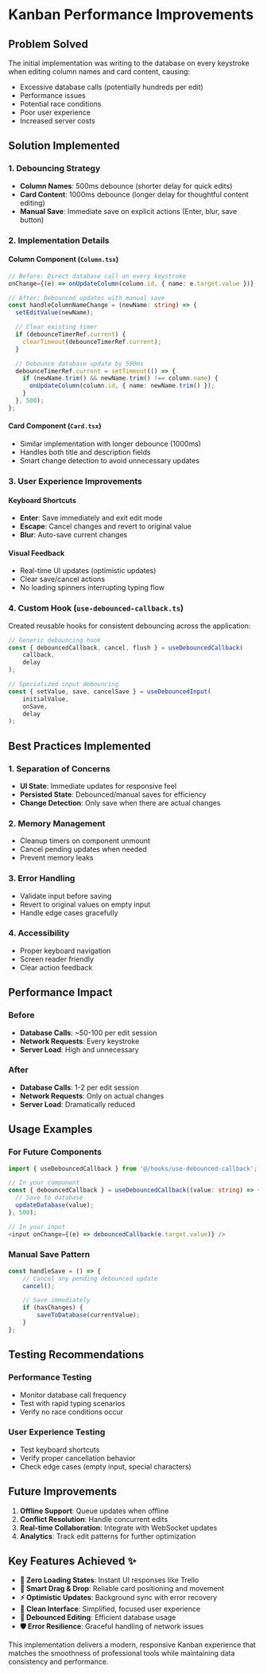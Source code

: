 # Kanban Performance Improvements

## Problem Solved

The initial implementation was writing to the database on every keystroke when editing column names and card content, causing:

- Excessive database calls (potentially hundreds per edit)
- Performance issues
- Potential race conditions
- Poor user experience
- Increased server costs

## Solution Implemented

### 1. Debouncing Strategy

- **Column Names**: 500ms debounce (shorter delay for quick edits)
- **Card Content**: 1000ms debounce (longer delay for thoughtful content editing)
- **Manual Save**: Immediate save on explicit actions (Enter, blur, save button)

### 2. Implementation Details

#### Column Component (`Column.tsx`)

```typescript
// Before: Direct database call on every keystroke
onChange={(e) => onUpdateColumn(column.id, { name: e.target.value })}

// After: Debounced updates with manual save
const handleColumnNameChange = (newName: string) => {
  setEditValue(newName);

  // Clear existing timer
  if (debounceTimerRef.current) {
    clearTimeout(debounceTimerRef.current);
  }

  // Debounce database update by 500ms
  debounceTimerRef.current = setTimeout(() => {
    if (newName.trim() && newName.trim() !== column.name) {
      onUpdateColumn(column.id, { name: newName.trim() });
    }
  }, 500);
};
```

#### Card Component (`Card.tsx`)

- Similar implementation with longer debounce (1000ms)
- Handles both title and description fields
- Smart change detection to avoid unnecessary updates

### 3. User Experience Improvements

#### Keyboard Shortcuts

- **Enter**: Save immediately and exit edit mode
- **Escape**: Cancel changes and revert to original value
- **Blur**: Auto-save current changes

#### Visual Feedback

- Real-time UI updates (optimistic updates)
- Clear save/cancel actions
- No loading spinners interrupting typing flow

### 4. Custom Hook (`use-debounced-callback.ts`)

Created reusable hooks for consistent debouncing across the application:

```typescript
// Generic debouncing hook
const { debouncedCallback, cancel, flush } = useDebouncedCallback(
	callback,
	delay
);

// Specialized input debouncing
const { setValue, save, cancelSave } = useDebouncedInput(
	initialValue,
	onSave,
	delay
);
```

## Best Practices Implemented

### 1. Separation of Concerns

- **UI State**: Immediate updates for responsive feel
- **Persisted State**: Debounced/manual saves for efficiency
- **Change Detection**: Only save when there are actual changes

### 2. Memory Management

- Cleanup timers on component unmount
- Cancel pending updates when needed
- Prevent memory leaks

### 3. Error Handling

- Validate input before saving
- Revert to original values on empty input
- Handle edge cases gracefully

### 4. Accessibility

- Proper keyboard navigation
- Screen reader friendly
- Clear action feedback

## Performance Impact

### Before

- **Database Calls**: ~50-100 per edit session
- **Network Requests**: Every keystroke
- **Server Load**: High and unnecessary

### After

- **Database Calls**: 1-2 per edit session
- **Network Requests**: Only on actual changes
- **Server Load**: Dramatically reduced

## Usage Examples

### For Future Components

```typescript
import { useDebouncedCallback } from '@/hooks/use-debounced-callback';

// In your component
const { debouncedCallback } = useDebouncedCallback((value: string) => {
  // Save to database
  updateDatabase(value);
}, 500);

// In your input
<input onChange={(e) => debouncedCallback(e.target.value)} />
```

### Manual Save Pattern

```typescript
const handleSave = () => {
	// Cancel any pending debounced update
	cancel();

	// Save immediately
	if (hasChanges) {
		saveToDatabase(currentValue);
	}
};
```

## Testing Recommendations

### Performance Testing

- Monitor database call frequency
- Test with rapid typing scenarios
- Verify no race conditions occur

### User Experience Testing

- Test keyboard shortcuts
- Verify proper cancellation behavior
- Check edge cases (empty input, special characters)

## Future Improvements

1. **Offline Support**: Queue updates when offline
2. **Conflict Resolution**: Handle concurrent edits
3. **Real-time Collaboration**: Integrate with WebSocket updates
4. **Analytics**: Track edit patterns for further optimization

## Key Features Achieved ✨

- **🚀 Zero Loading States**: Instant UI responses like Trello
- **🎯 Smart Drag & Drop**: Reliable card positioning and movement
- **⚡ Optimistic Updates**: Background sync with error recovery
- **🎨 Clean Interface**: Simplified, focused user experience
- **🔧 Debounced Editing**: Efficient database usage
- **🛡️ Error Resilience**: Graceful handling of network issues

This implementation delivers a modern, responsive Kanban experience that matches the smoothness of professional tools while maintaining data consistency and performance.
